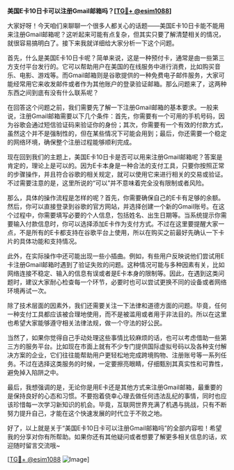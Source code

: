 **美国E卡10日卡可以注册Gmail邮箱吗？[[TG💪+ @esim1088](https://t.me/s/esim1088)]**

大家好呀！今天咱们来聊聊一个很多人都关心的话题——美国E卡10日卡能不能用来注册Gmail邮箱呢？这听起来可能有点复杂，但其实只要了解清楚相关的情况，就很容易搞明白了。接下来我就详细给大家分析一下这个问题。

首先，什么是美国E卡10日卡呢？简单来说，这是一种预付卡，通常是由一些第三方支付平台发行的。它可以帮助用户在美国的在线服务中进行消费，比如购买音乐、电影、游戏等。而Gmail邮箱则是谷歌提供的一种免费电子邮件服务，大家可能经常用它来收发邮件或者作为其他账户的登录验证邮箱。那么问题来了，这两种东西之间到底有没有什么联系呢？

在回答这个问题之前，我们需要先了解一下注册Gmail邮箱的基本要求。一般来说，注册Gmail邮箱需要以下几个条件：首先，你需要有一个可用的手机号码，因为谷歌会通过短信验证码来验证你的身份；其次，你需要有一个有效的付款方式，虽然这个并不是强制性的，但在某些情况下可能会用到；最后，你还需要一个稳定的网络环境，确保整个注册过程能够顺利完成。

现在回到我们的主题上，美国E卡10日卡是否可以用来注册Gmail邮箱呢？答案是肯定的，理论上是可以的。因为E卡本身是一种合法的支付工具，只要你按照正常的步骤操作，并且符合谷歌的相关规定，就可以使用它来进行相关的交易或验证。不过需要注意的是，这里所说的“可以”并不意味着完全没有限制或者风险。

那么，具体的操作流程是怎样的呢？首先，你需要确保自己的E卡有足够的余额。然后，你可以直接登录到谷歌的官方网站，并选择创建一个新的Gmail账号。在这个过程中，你需要填写必要的个人信息，包括姓名、出生日期等。当系统提示你需要输入付款信息时，你可以选择添加E卡作为支付方式。不过在这里要提醒大家一点，不是所有的E卡都支持在谷歌平台上使用，所以在购买之前最好先确认一下卡片的具体功能和支持情况。

此外，在实际操作中还可能出现一些小插曲。例如，有些用户反映说他们尝试用E卡注册Gmail邮箱时遇到了验证失败的问题。这种情况可能与多种因素有关，比如网络连接不稳定、输入的信息有误或者是E卡本身的限制等。因此，在遇到这类问题时，建议大家耐心检查每一个环节，必要时也可以尝试更换不同的设备或者网络环境再试一次。

除了技术层面的因素外，我们还需要关注一下法律和道德方面的问题。毕竟，任何一种支付工具都应该被合理地使用，而不是被滥用或者用于非法目的。所以在这里也希望大家能够遵守相关法律法规，做一个守法的好公民。

当然了，如果你觉得自己手动处理这些事情比较麻烦的话，也可以考虑借助一些第三方的服务平台。比如现在市面上就有不少专门提供国际虚拟号码以及各种支付解决方案的企业，它们往往能帮助用户更轻松地完成跨境购物、注册账号等一系列任务。不过在选择这类服务的时候，一定要擦亮眼睛，仔细甄别其真实性和可靠性，避免掉入陷阱之中。

最后，我想强调的是，无论你是用E卡还是其他方式来注册Gmail邮箱，最重要的是保持良好的心态和习惯。不要抱着侥幸心理去做任何违法乱纪的事情，同时也应该珍惜每一次学习新知识的机会。毕竟，互联网世界充满了机遇与挑战，只有不断努力提升自己，才能在这个快速发展的时代立于不败之地。

好了，以上就是关于“美国E卡10日卡可以注册Gmail邮箱吗”的全部内容啦！希望我的分享对你有所帮助。如果你还有其他疑问或者想要了解更多相关信息的话，欢迎随时留言交流哦~ 

[[TG💪+ @esim1088](https://t.me/s/esim1088) ![Image](https://i.postimg.cc/4NQfJmqS/Snipaste-2025-05-13-00-14-12.png)]